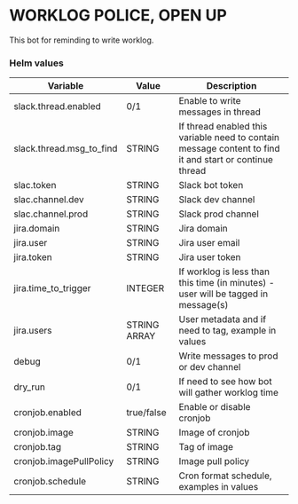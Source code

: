 # WORKLOG POLICE, OPEN UP

This bot for reminding to write worklog.

### Helm values
| Variable                 | Value        | Description                                                                                             |
|--------------------------|--------------|---------------------------------------------------------------------------------------------------------|
| slack.thread.enabled     | 0/1          | Enable to write messages in thread                                                                      |
| slack.thread.msg_to_find | STRING       | If thread enabled this variable need to contain message content to find it and start or continue thread |
| slac.token               | STRING       | Slack bot token                                                                                         |
| slac.channel.dev         | STRING       | Slack dev channel                                                                                       |
| slac.channel.prod        | STRING       | Slack prod channel                                                                                      |
| jira.domain              | STRING       | Jira domain                                                                                             |
| jira.user                | STRING       | Jira user email                                                                                         |
| jira.token               | STRING       | Jira user token                                                                                         |
| jira.time_to_trigger     | INTEGER      | If worklog is less than this time (in minutes) - user will be tagged in message(s)                      |
| jira.users               | STRING ARRAY | User metadata and if need to tag, example in values                                                     |
| debug                    | 0/1          | Write messages to prod or dev channel                                                                   |
| dry_run                  | 0/1          | If need to see how bot will gather worklog time                                                         |
| cronjob.enabled          | true/false   | Enable or disable cronjob                                                                               |
| cronjob.image            | STRING       | Image of cronjob                                                                                        |
| cronjob.tag              | STRING       | Tag of image                                                                                            |
| cronjob.imagePullPolicy  | STRING       | Image pull policy                                                                                       |
| cronjob.schedule         | STRING       | Cron format schedule, examples in values                                                                |



